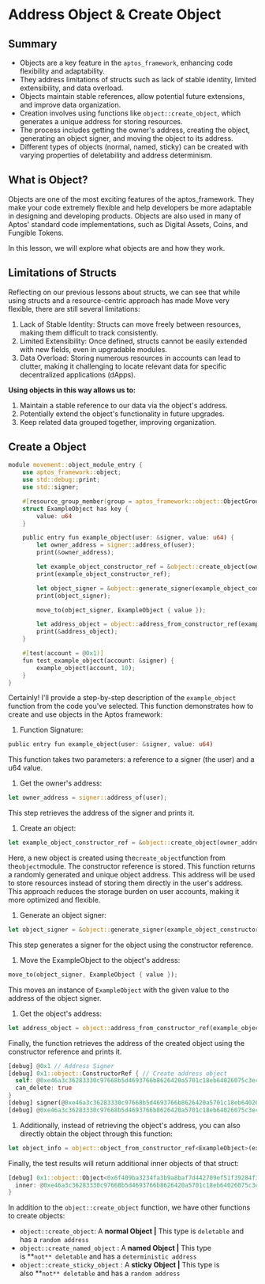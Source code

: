 # Address Object & Create Object

## Summary

- Objects are a key feature in the `aptos_framework`, enhancing code flexibility and adaptability.
- They address limitations of structs such as lack of stable identity, limited extensibility, and data overload.
- Objects maintain stable references, allow potential future extensions, and improve data organization.
- Creation involves using functions like `object::create_object`, which generates a unique address for storing resources.
- The process includes getting the owner's address, creating the object, generating an object signer, and moving the object to its address.
- Different types of objects (normal, named, sticky) can be created with varying properties of deletability and address determinism.

## What is Object?

Objects are one of the most exciting features of the aptos_framework. They make your code extremely flexible and help developers be more adaptable in designing and developing products. Objects are also used in many of Aptos' standard code implementations, such as Digital Assets, Coins, and Fungible Tokens.

In this lesson, we will explore what objects are and how they work.

## Limitations of Structs

Reflecting on our previous lessons about structs, we can see that while using structs and a resource-centric approach has made Move very flexible, there are still several limitations:

1. Lack of Stable Identity: Structs can move freely between resources, making them difficult to track consistently.
2. Limited Extensibility: Once defined, structs cannot be easily extended with new fields, even in upgradable modules.
3. Data Overload: Storing numerous resources in accounts can lead to clutter, making it challenging to locate relevant data for specific decentralized applications (dApps).

**Using objects in this way allows us to:**

1. Maintain a stable reference to our data via the object's address.
2. Potentially extend the object's functionality in future upgrades.
3. Keep related data grouped together, improving organization.

## Create a Object

```rust
module movement::object_module_entry {
    use aptos_framework::object;
    use std::debug::print;
    use std::signer;

    #[resource_group_member(group = aptos_framework::object::ObjectGroup)]
    struct ExampleObject has key {
        value: u64
    }

    public entry fun example_object(user: &signer, value: u64) {
        let owner_address = signer::address_of(user);
        print(&owner_address);

        let example_object_constructor_ref = &object::create_object(owner_address);
        print(example_object_constructor_ref);

        let object_signer = &object::generate_signer(example_object_constructor_ref);
        print(object_signer);

        move_to(object_signer, ExampleObject { value });

        let address_object = object::address_from_constructor_ref(example_object_constructor_ref);
        print(&address_object);
    }

    #[test(account = @0x1)]
    fun test_example_object(account: &signer) {
        example_object(account, 10);
    }
}
```

Certainly! I'll provide a step-by-step description of the `example_object` function from the code you've selected. This function demonstrates how to create and use objects in the Aptos framework:

1. Function Signature:

```rust
public entry fun example_object(user: &signer, value: u64)
```

This function takes two parameters: a reference to a signer (the user) and a u64 value.

1. Get the owner's address:

```rust
let owner_address = signer::address_of(user);
```

This step retrieves the address of the signer and prints it.

1. Create an object:

```rust
let example_object_constructor_ref = &object::create_object(owner_address);
```

Here, a new object is created using the`create_object`function from the`object`module. The constructor reference is stored. This function returns a randomly generated and unique object address. This address will be used to store resources instead of storing them directly in the user's address. This approach reduces the storage burden on user accounts, making it more optimized and flexible.

1. Generate an object signer:

```rust
let object_signer = &object::generate_signer(example_object_constructor_ref);
```

This step generates a signer for the object using the constructor reference.

1. Move the ExampleObject to the object's address:

```rust
move_to(object_signer, ExampleObject { value });
```

This moves an instance of `ExampleObject` with the given value to the address of the object signer.

1. Get the object's address:

```rust
let address_object = object::address_from_constructor_ref(example_object_constructor_ref);
```

Finally, the function retrieves the address of the created object using the constructor reference and prints it.

```rust
[debug] @0x1 // Address Signer
[debug] 0x1::object::ConstructorRef { // Create address object
  self: @0xe46a3c36283330c97668b5d4693766b8626420a5701c18eb64026075c3ec8a0a,
  can_delete: true
}
[debug] signer(@0xe46a3c36283330c97668b5d4693766b8626420a5701c18eb64026075c3ec8a0a) // signer
[debug] @0xe46a3c36283330c97668b5d4693766b8626420a5701c18eb64026075c3ec8a0a
```

1. Additionally, instead of retrieving the object's address, you can also directly obtain the object through this function:

```rust
let object_info = object::object_from_constructor_ref<ExampleObject>(example_object_constructor_ref);
```

Finally, the test results will return additional inner objects of that struct:

```rust
[debug] 0x1::object::Object<0x6f409ba3234fa3b9a8baf7d442709ef51f39284f35dd7c06360fa0b55a0cd690::object_module_entry::ExampleObject> {
  inner: @0xe46a3c36283330c97668b5d4693766b8626420a5701c18eb64026075c3ec8a0a
}
```

In addition to the `object::create_object` function, we have other functions to create objects:

- `object::create_object`: A **normal Object |** This type is `deletable` and has a `random address`
- `object::create_named_object` : A **named Object |** This type is **`not** deletable` and has a `deterministic address`
- `object::create_sticky_object` : A **sticky Object |** This type is also **`not** deletable` and has a `random address`